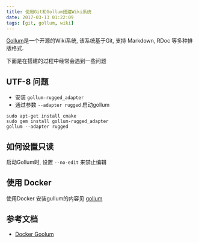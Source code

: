 ```yaml
---
title: 使用Git和Gollum搭建Wiki系统
date: 2017-03-13 01:22:09
tags: [git, gollum, wiki]
---
```


[Gollum](https://github.com/gollum/gollum)是一个开源的Wiki系统, 该系统基于Git, 支持 Markdown, RDoc 等多种排版格式.

下面是在搭建的过程中经常会遇到一些问题

## UTF-8 问题

+ 安装 `gollum-rugged_adapter`
+ 通过参数 `--adapter rugged` 启动gollum

```
sudo apt-get install cmake
sudo gem install gollum-rugged_adapter
gollum --adapter rugged

```

## 如何设置只读

启动Gollum时, 设置 `--no-edit` 来禁止编辑


## 使用 Docker

使用Docker 安装gullum的内容见 [gollum](http://zacksleo.github.io/2017/03/11/gollum/)

## 参考文档

+ [Docker Goolum](https://github.com/zacksleo/gollum)
